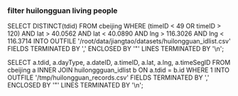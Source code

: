### filter huilongguan living people

SELECT DISTINCT(tdid) FROM cbeijing WHERE (timeID < 49 OR timeID > 120) AND lat > 40.0562 AND lat < 40.0890 AND lng > 116.3026 AND lng < 116.3714
INTO OUTFILE '/root/data/jiangtao/datasets/huilongguan_idlist.csv'
FIELDS TERMINATED BY ','
ENCLOSED BY '"'
LINES TERMINATED BY '\n';

SELECT a.tdid, a.dayType, a.dateID, a.timeID, a.lat, a.lng, a.timeSegID 
FROM cbeijing a 
INNER JOIN huilonggguan_idlist b
ON a.tdid = b.id
WHERE 1
INTO OUTFILE '/tmp/huilongguan_records.csv'
FIELDS TERMINATED BY ','
ENCLOSED BY '"'
LINES TERMINATED BY '\n';